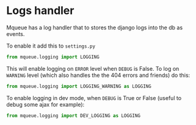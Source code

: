 # Logs handler

Mqueue has a log handler that to stores the django logs into the db as events.

To enable it add this to `settings.py`

```python
from mqueue.logging import LOGGING
```

This will enable logging on `ERROR` level when `DEBUG` is False. To log on `WARNING` level (which also handles the the 404 errors and friends) do this:

```python
from mqueue.logging import LOGGING_WARNING as LOGGING
```

To enable logging in dev mode, when `DEBUG` is True or False (useful to debug some ajax for example):

```python
from mqueue.logging import DEV_LOGGING as LOGGING
```

